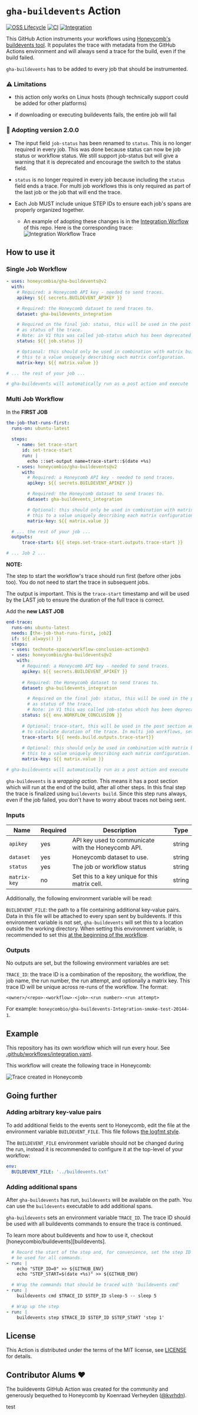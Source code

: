 # `gha-buildevents` Action

[![OSS Lifecycle](https://img.shields.io/osslifecycle/honeycombio/gha-buildevents?color=success)](https://github.com/honeycombio/home/blob/main/honeycomb-oss-lifecycle-and-practices.md)
[![CI](https://github.com/honeycombio/gha-buildevents/workflows/CI/badge.svg)](https://github.com/honeycombio/gha-buildevents/actions?query=workflow%3ACI)
[![Integration](https://github.com/honeycombio/gha-buildevents/workflows/Integration/badge.svg)](https://github.com/honeycombio/gha-buildevents/actions?query=workflow%3AIntegration)

This GitHub Action instruments your workflows using [Honeycomb's buildevents tool](https://github.com/honeycombio/buildevents). It populates the trace with metadata from the GitHub Actions environment and will always send a trace for the build, even if the build failed.

`gha-buildevents` has to be added to every job that should be instrumented.

### ⚠️ Limitations

- this action only works on Linux hosts (though technically support could be added for other platforms)

- if downloading or executing buildevents fails, the entire job will fail

### 📣 Adopting version 2.0.0

- The input field `job-status` has been renamed to `status`. This is no longer required in every job. This was done because status can now be job status or workflow status. 
  We still support job-status but will give a warning that it is deprecated and encourage the switch to the status field.

- `status` is no longer required in every job because including the `status` field ends a trace. For multi job workflows this is only required as part of the last job or the job that will end the trace.

- Each Job MUST include unique STEP IDs to ensure each job's spans are properly organized together.
  - An example of adopting these changes is in the [Integration Worflow](.github/workflows/integration.yaml) of this repo. Here is the corresponding trace:
    ![Integration Workflow Trace](images/integration-worflow.png)

## How to use it

### Single Job Workflow

```yaml
- uses: honeycombio/gha-buildevents@v2
  with:
    # Required: a Honeycomb API key - needed to send traces.
    apikey: ${{ secrets.BUILDEVENT_APIKEY }}

    # Required: the Honeycomb dataset to send traces to.
    dataset: gha-buildevents_integration

    # Required on the final job: status, this will be used in the post section and sent
    # as status of the trace.
    # Note: in V1 this was called job-status which has been deprecated
    status: ${{ job.status }}

    # Optional: this should only be used in combination with matrix builds. Set
    # this to a value uniquely describing each matrix configuration.
    matrix-key: ${{ matrix.value }}

# ... the rest of your job ...

# gha-buildevents will automatically run as a post action and execute 'buildevents build'
```

### Multi Job Workflow

In the **FIRST JOB**


```yaml
the-job-that-runs-first:
  runs-on: ubuntu-latest
  
  steps:
    - name: Set trace-start
      id: set-trace-start
      run: |
        echo ::set-output name=trace-start::$(date +%s)
    - uses: honeycombio/gha-buildevents@v2
      with:
        # Required: a Honeycomb API key - needed to send traces.
        apikey: ${{ secrets.BUILDEVENT_APIKEY }}

        # Required: the Honeycomb dataset to send traces to.
        dataset: gha-buildevents_integration

        # Optional: this should only be used in combination with matrix builds. Set
        # this to a value uniquely describing each matrix configuration.
        matrix-key: ${{ matrix.value }}

  # ... the rest of your job ...
  outputs:
      trace-start: ${{ steps.set-trace-start.outputs.trace-start }} 

# ... Job 2 ...
```

**NOTE:**

The step to start the workflow's trace should run first (before other jobs too). You do not need to start the trace in subsequent jobs.

The output is important. This is the `trace-start` timestamp and will be used by the LAST job to ensure the duration of the full trace is correct.


Add the **new** **LAST JOB**

```yaml
end-trace:
  runs-on: ubuntu-latest
  needs: [the-job-that-runs-first, job2]
  if: ${{ always() }}
  steps:
  - uses: technote-space/workflow-conclusion-action@v3
  - uses: honeycombio/gha-buildevents@v2
    with:
      # Required: a Honeycomb API key - needed to send traces.
      apikey: ${{ secrets.BUILDEVENT_APIKEY }}
      
      # Required: the Honeycomb dataset to send traces to.
      dataset: gha-buildevents_integration

        # Required on the final job: status, this will be used in the post section and sent
        # as status of the trace.
        # Note: in V1 this was called job-status which has been deprecated
      status: ${{ env.WORKFLOW_CONCLUSION }}
      
      # Optional: trace-start, this will be used in the post section and sent
      # to calculate duration of the trace. In multi job workflows, set on the final job of a workflow. Not necessary for single job workflows
      trace-start: ${{ needs.build.outputs.trace-start}}
      
      # Optional: this should only be used in combination with matrix builds. Set
      # this to a value uniquely describing each matrix configuration.
      matrix-key: ${{ matrix.value }}

# gha-buildevents will automatically run as a post action and execute 'buildevents build'
```

`gha-buildevents` is a _wrapping action_. This means it has a post section which will run at the end of the build, after all other steps. In this final step the trace is finalized using `buildevents build`. Since this step runs always, even if the job failed, you don't have to worry about traces not being sent.

### Inputs

Name         | Required | Description                                          | Type
-------------|----------|------------------------------------------------------|-------
`apikey`     | yes      | API key used to communicate with the Honeycomb API.  | string
`dataset`    | yes      | Honeycomb dataset to use.                            | string
`status`     | yes      | The job or workflow status                           | string
`matrix-key` | no       | Set this to a key unique for this matrix cell.       | string

Additionally, the following environment variable will be read:

`BUILDEVENT_FILE`: the path to a file containing additional key-value pairs. Data in this file will be attached to every span sent by buildevents. If this environment variable is not set, `gha-buildevents` will set this to a location outside the working directory.
When setting this environment variable, is recommended to set this [at the beginning of the workflow](https://docs.github.com/en/free-pro-team@latest/actions/reference/workflow-syntax-for-github-actions#env).

### Outputs

No outputs are set, but the following environment variables are set:

`TRACE_ID`: the trace ID is a combination of the repository, the workflow, the job name, the run number, the run attempt, and optionally a matrix key. This trace ID will be unique across re-runs of the workflow. The format:
```
<owner>/<repo>-<workflow>-<job>-<run number>-<run attempt>
```
For example: `honeycombio/gha-buildevents-Integration-smoke-test-20144-1`.

## Example

This repository has its own workflow which will run every hour. See [.github/workflows/integration.yaml](./.github/workflows/integration.yaml).

This workflow will create the following trace in Honeycomb:

![Trace created in Honeycomb](./example-trace.png)

## Going further

### Adding arbitrary key-value pairs

To add additional fields to the events sent to Honeycomb, edit the file at the environment variable `BUILDEVENT_FILE`. This file follows [the logfmt style](https://www.brandur.org/logfmt).

The `BUILDEVENT_FILE` environment variable should not be changed during the run, instead it is recommended to configure it at the top-level of your workflow:

```yaml
env:
  BUILDEVENT_FILE: '../buildevents.txt'
```

### Adding additional spans

After `gha-buildevents` has run, `buildevents` will be available on the path. You can use the `buildevents` executable to add additional spans.

`gha-buildevents` sets an environment variable `TRACE_ID`. The trace ID should be used with all buildevents commands to ensure the trace is continued.

To learn more about buildevents and how to use it, checkout [honeycombio/buildevents][buildevents].

```yaml
  # Record the start of the step and, for convenience, set the step ID that will
  # be used for all commands.
- run: |
    echo "STEP_ID=0" >> ${GITHUB_ENV}
    echo "STEP_START=$(date +%s)" >> ${GITHUB_ENV}

  # Wrap the commands that should be traced with 'buildevents cmd'
- run: |
    buildevents cmd $TRACE_ID $STEP_ID sleep-5 -- sleep 5

  # Wrap up the step
- run: |
    buildevents step $TRACE_ID $STEP_ID $STEP_START 'step 1'
```

## License

This Action is distributed under the terms of the MIT license, see [LICENSE](./LICENSE) for details.

## Contributor Alums ❤️

The buildevents GitHub Action was created for the community and generously bequethed to Honeycomb by Koenraad Verheyden ([@kvrhdn](https://github.com/kvrhdn)).

test
